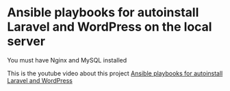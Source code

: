# Ansible playbooks for autoinstall Laravel and WordPress on the local server

You must have Nginx and MySQL installed

This is the youtube video about this project [Ansible playbooks for autoinstall Laravel and WordPress](https://www.youtube.com/watch?v=G0xYbJsj3-Y)
